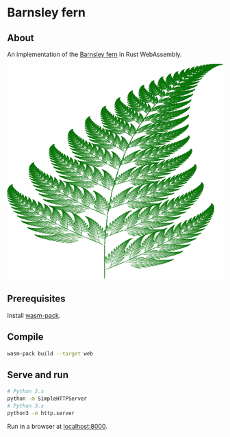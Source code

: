 # Barnsley fern

## About

An implementation of the [Barnsley fern](https://en.wikipedia.org/wiki/Barnsley_fern) in Rust WebAssembly.

![Image of Barnsley fern](./images/output.png)

## Prerequisites

Install [wasm-pack](https://github.com/rustwasm/wasm-pack).

## Compile

```bash
wasm-pack build --target web
```

## Serve and run

```bash
# Python 2.x
python -m SimpleHTTPServer
# Python 3.x
python3 -m http.server
```

Run in a browser at [localhost:8000](localhost:8000).
